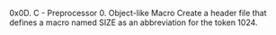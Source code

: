 0x0D. C - Preprocessor
0. Object-like Macro
Create a header file that defines a macro named SIZE as an abbreviation for the token 1024.
